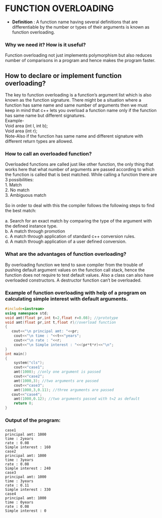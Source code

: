 # FUNCTION OVERLOADING

- **Definition** : A function name having several definitions that are differentiable by the number or types of their arguments is known as function overloading.
### Why we need it? How is it useful?
<p>Function overloading not just implements polymorphism but also reduces number of comparisons in a program and hence makes the program faster.</p>

## How to declare or implement function overloading?
<p>The key to function overloading is a function’s argument list which is also known as the function signature.
There might be a situation where a function has same name and same number of arguments then we must keep in mind that c++ lets you overload a function name only if the function has same name but different signatures.<br>
Example-<br>
Void area (int l, int b);<br>
Void area (int r);<br>
Note-Also if the function has same name and different signature with different return types are allowed.</p>

### How to call an overloaded function?
<p> Overloaded functions are called just like other function, the only thing that works here that what number of arguments are passed according to which the function is called that is best matched.
While calling a function there are 3 possibilities:<br>
1.	Match <br>
2.	No match<br>
3.	Ambiguous match <br>
   <br>
So in order to deal with this the compiler follows the following steps to find the best match: <br>
   <br>
a. Search for an exact match by comparing the type of the argument with the defined instance type.<br>
b. A match through promotion<br>
c. A match through application of standard c++ conversion rules.<br>
d. A match through application of a user defined conversion.<br></p>

### What are the advantages of function overloading?
<p>By overloading function we tend to save compiler from the trouble of pushing default argument values on the function call stack, hence the function does not require to test default values.
Also a class can also have overloaded constructors. A destructor function can’t be overloaded.</p>

### Example of function overloading with help of a program on calculating simple interest with default arguments.
```c++
#include<iostream> 
using namespace std; 
void amt(float pr,int t=2,float r=0.08); //prototype
void amt(float pr,int t,float r)//overload function
{
   cout<<"\n principal amt: "<<pr; 
    cout<<"\n time : "<<t<<"years"; 
    cout<<"\n rate : "<<r; 
    cout<<"\n Simple interest : "<<(pr*t*r)<<"\n"; 
}
int main() 
{
    system("cls"); 
    cout<<"case1"; 
    amt(1000); //only one argument is passed
    cout<<"case2"; 
    amt(1000,3); //two arguments are passed
    cout<<"case3"; 
    amt(1000,3,0.11); //three arguments are passed
   cout<<"case4";
    amt(1000,0.12); //two arguments passed with t=2 as default
    return 0; 
} 
 ``` 
### Output of the program:
 ```
 case1
 principal amt: 1000 
 time : 2years 
 rate : 0.08 
 Simple interest : 160 
case2 
 principal amt: 1000 
 time : 3years 
 rate : 0.08 
 Simple interest : 240 
case3 
 principal amt: 1000 
 time : 3years 
 rate : 0.11 
 Simple interest : 330 
case4 
 principal amt: 1000 
 time : 0years 
 rate : 0.08 
 Simple interest : 0 
```

